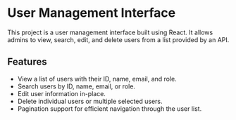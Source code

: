 # User Management Interface

This project is a user management interface built using React. It allows admins to view, search, edit, and delete users from a list provided by an API.

## Features

- View a list of users with their ID, name, email, and role.
- Search users by ID, name, email, or role.
- Edit user information in-place.
- Delete individual users or multiple selected users.
- Pagination support for efficient navigation through the user list.

